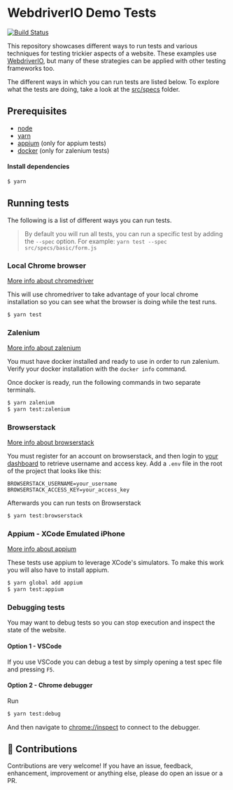 # WebdriverIO Demo Tests
[![Build Status](https://travis-ci.org/aberonni/webdriverio-demo-tests.svg?branch=master)](https://travis-ci.org/aberonni/webdriverio-demo-tests)

This repository showcases different ways to run tests and various techniques for testing trickier aspects of a website. These examples use [WebdriverIO](http://webdriver.io/), but many of these strategies can be applied with other testing frameworks too.

The different ways in which you can run tests are listed below. To explore what the tests are doing, take a look at the [src/specs](src/specs) folder.

## Prerequisites

- [node](https://nodejs.org/en/download/)
- [yarn](https://yarnpkg.com/en/)
- [appium](http://appium.io/) (only for appium tests)
- [docker](https://www.docker.com/) (only for zalenium tests)

#### Install dependencies

```bash
$ yarn
```

## Running tests

The following is a list of different ways you can run tests.

> By default you will run all tests, you can run a specific test by adding the `--spec` option. For example: `yarn test --spec src/specs/basic/form.js`

### Local Chrome browser

[More info about chromedriver](https://sites.google.com/a/chromium.org/chromedriver/)

This will use chromedriver to take advantage of your local chrome installation so you can see what the browser is doing while the test runs.

```bash
$ yarn test
```

### Zalenium

[More info about zalenium](https://github.com/zalando/zalenium)

You must have docker installed and ready to use in order to run zalenium. Verify your docker installation with the `docker info` command.

Once docker is ready, run the following commands in two separate terminals.

```bash
$ yarn zalenium
$ yarn test:zalenium
```

### Browserstack

[More info about browserstack](https://automate.browserstack.com)

You must register for an account on browserstack, and then login to [your dashboard](https://automate.browserstack.com/dashboard) to retrieve username and access key. Add a `.env` file in the root of the project that looks like this:

```
BROWSERSTACK_USERNAME=your_username
BROWSERSTACK_ACCESS_KEY=your_access_key
```

Afterwards you can run tests on Browserstack

```bash
$ yarn test:browserstack
```

### Appium - XCode Emulated iPhone

[More info about appium](http://appium.io/)

These tests use appium to leverage XCode's simulators. To make this work you will also have to install appium.

```bash
$ yarn global add appium
$ yarn test:appium
```

### Debugging tests

You may want to debug tests so you can stop execution and inspect the state of the website.

#### Option 1 - VSCode

If you use VSCode you can debug a test by simply opening a test spec file and pressing `F5`.

#### Option 2 - Chrome debugger

Run

```bash
$ yarn test:debug
```

And then navigate to [chrome://inspect](chrome://inspect) to connect to the debugger.

## :tada: Contributions

Contributions are very welcome! If you have an issue, feedback, enhancement, improvement or anything else, please do open an issue or a PR.
